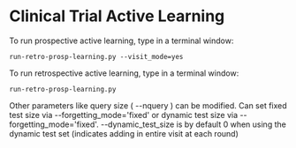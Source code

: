 # Clinical Trial Active Learning

To run prospective active learning, type in a terminal window:
```
run-retro-prosp-learning.py --visit_mode=yes
```

To run retrospective active learning, type in a terminal window:
```
run-retro-prosp-learning.py
```

Other parameters like query size ( --nquery ) can be modified. Can set fixed test size via --forgetting_mode='fixed' or dynamic test size via --forgetting_mode='fixed'. --dynamic_test_size is by default 0 when using the dynamic test set (indicates adding in entire visit at each round)
